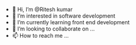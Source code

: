 - 👋 Hi, I’m @Ritesh kumar
- 👀 I’m interested in software development
- 🌱 I’m currently learning front end development
- 💞️ I’m looking to collaborate on ...
- 📫 How to reach me ...

<!---
Rajat-soi/Rajat-soi is a ✨ special ✨ repository because its `README.md` (this file) appears on your GitHub profile.
You can click the Preview link to take a look at your changes.
--->
